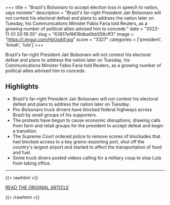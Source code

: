 +++
title = "Brazil's Bolsonaro to accept election loss in speech to nation, says minister"
description = "Brazil's far-right President Jair Bolsonaro will not contest his electoral defeat and plans to address the nation later on Tuesday, his Communications Minister Fabio Faria told Reuters, as a growing number of political allies advised him to concede."
date = "2022-11-01 20:18:30"
slug = "63617ef8618dba0bb556cff3"
image = "https://i.imgur.com/HzUsAif.jpg"
score = "3327"
categories = ['president', 'break', 'lula']
+++

Brazil's far-right President Jair Bolsonaro will not contest his electoral defeat and plans to address the nation later on Tuesday, his Communications Minister Fabio Faria told Reuters, as a growing number of political allies advised him to concede.

## Highlights

- Brazil's far-right President Jair Bolsonaro will not contest his electoral defeat and plans to address the nation later on Tuesday.
- Pro-Bolsonaro truck drivers have blocked federal highways across Brazil by small groups of his supporters.
- The protests have begun to cause economic disruptions, drawing calls from farm and retail groups for the president to accept defeat and begin a transition.
- The Supreme Court ordered police to remove scores of blockades that had blocked access to a key grains-exporting port, shut off the country's largest airport and started to affect the transportation of food and fuel.
- Some truck divers posted videos calling for a military coup to stop Lula from taking office.

---

{{< rawhtml >}}
  <p class="article-category">
    <a target="_blank" href="https://www.reuters.com/world/americas/brazilian-court-orders-roadblocks-cleared-bolsonaro-silent-election-loss-2022-11-01/">READ THE ORIGINAL ARTICLE</a>
  </p>
{{< /rawhtml >}}
